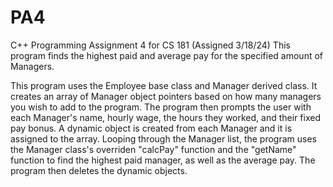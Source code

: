 # PA4
C++ Programming Assignment 4 for CS 181 (Assigned 3/18/24)
This program finds the highest paid and average pay for the specified amount of Managers.

This program uses the Employee base class and Manager derived class. 
It creates an array of Manager object pointers based on how many managers you wish to add to the program.
The program then prompts the user with each Manager's name, hourly wage, the hours they worked, and their fixed pay bonus.
A dynamic object is created from each Manager and it is assigned to the array.
Looping through the Manager list, the program uses the Manager class's overriden "calcPay" function and the "getName" function to find the highest paid manager, as well as the average pay.
The program then deletes the dynamic objects.
